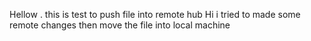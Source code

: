 Hellow .
this is test to push file into remote hub
Hi
i tried to made some remote changes then move the file into local machine
